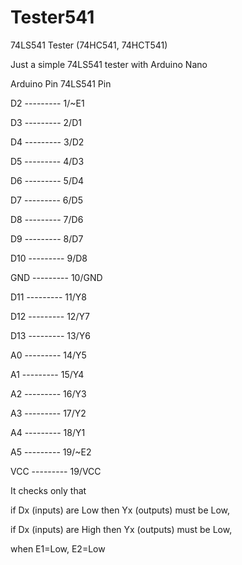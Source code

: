 # Tester541
74LS541 Tester (74HC541, 74HCT541)

Just a simple 74LS541 tester with Arduino Nano

Arduino Pin   74LS541 Pin

D2  --------- 1/~E1

D3  --------- 2/D1

D4  --------- 3/D2

D5  --------- 4/D3

D6  --------- 5/D4

D7  --------- 6/D5

D8  --------- 7/D6

D9  --------- 8/D7

D10 --------- 9/D8

GND --------- 10/GND

D11 --------- 11/Y8

D12 --------- 12/Y7

D13 --------- 13/Y6

A0  --------- 14/Y5

A1  --------- 15/Y4

A2  --------- 16/Y3

A3  --------- 17/Y2

A4  --------- 18/Y1

A5  --------- 19/~E2

VCC --------- 19/VCC


It checks only that

 if Dx (inputs) are Low then Yx (outputs) must be Low,

 if Dx (inputs) are High then Yx (outputs) must be Low,

when E1=Low, E2=Low
